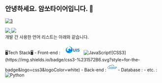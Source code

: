 ## 안녕하세요. 암쏘타이어입니다. 👋

<a href="https://ibb.co/fXfMqJ7"><img src="https://i.ibb.co/BfbLckR/3.png" alt="3" border="0">
<br>

<a href="https://youtu.be/HWOsBlJr9Mk?si=_cRmEfF53j4y4sk9" target="_blank">
  <img src="https://img.shields.io/badge/Youtube-ff0000?style=flat-square&logo=youtube" style="height: 30px;">
</a>
<a href="https://youtu.be/HWOsBlJr9Mk?si=_cRmEfF53j4y4sk9" target="_blank">
  <img src="https://img.shields.io/badge/→%20SYNC%204기%205반%201조__암쏘타이어%20시연%20영상%20(대상)-FFA500?style=flat-square" style="height: 30px;">
</a>

<br>
개발 간 사용한 언어 리스트는 아래와 같습니다.
<br>
<br>
🖥️Tech Stack🖥️
- Front-end : <img alt="UI5" src="https://raw.githubusercontent.com/SAP/ui5-tooling/main/docs/images/UI5_logo_wide.png" style="height: 30px; background-color: #87CEEB;"><img alt="JavaScript" src="https://img.shields.io/badge/JavaScript-F7DF1E?style=for-the-badge&logo=JavaScript&logoColor=white"/>![CSS3](https://img.shields.io/badge/css3-%231572B6.svg?style=for-the-badge&logo=css3&logoColor=white)
- Back-end  : <img alt="ABAP" src="https://raw.githubusercontent.com/github/explore/339de3fa1bceb3fe3eda8c8220bccc706057203f/topics/abap/abap.png" style="height: 30px; background-color: #87CEEB;">
- Database  : 
- etc.      : <img alt="Python" src="https://img.shields.io/badge/Python-3776AB.svg?&style=for-the-badge&logo=Python&logoColor=white"/>










